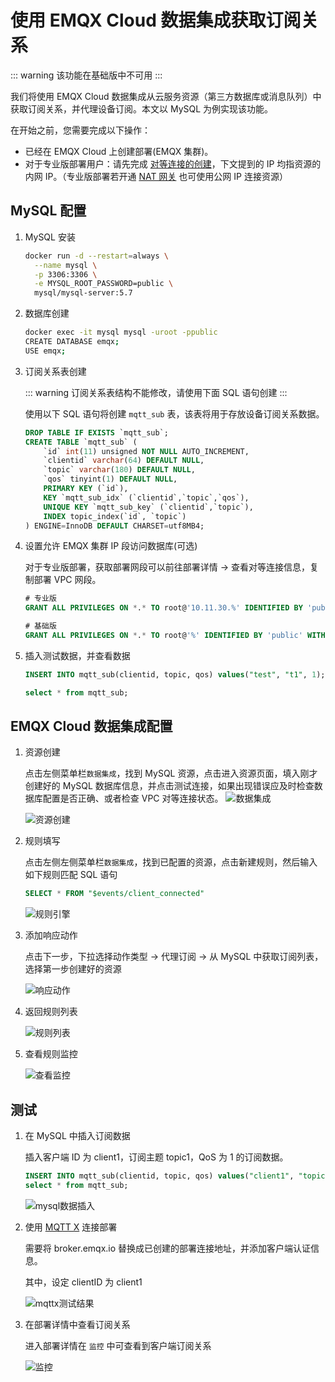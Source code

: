 # 使用 EMQX Cloud 数据集成获取订阅关系

::: warning
该功能在基础版中不可用
:::

我们将使用 EMQX Cloud 数据集成从云服务资源（第三方数据库或消息队列）中获取订阅关系，并代理设备订阅。本文以 MySQL 为例实现该功能。

在开始之前，您需要完成以下操作：

- 已经在 EMQX Cloud 上创建部署(EMQX 集群)。
- 对于专业版部署用户：请先完成 [对等连接的创建](../deployments/vpc_peering.md)，下文提到的 IP 均指资源的内网 IP。（专业版部署若开通 [NAT 网关](../vas/nat-gateway.md) 也可使用公网 IP 连接资源）

## MySQL 配置

1. MySQL 安装

   ```bash
   docker run -d --restart=always \
     --name mysql \
     -p 3306:3306 \
     -e MYSQL_ROOT_PASSWORD=public \
     mysql/mysql-server:5.7
   ```

2. 数据库创建

   ```bash
   docker exec -it mysql mysql -uroot -ppublic
   CREATE DATABASE emqx;
   USE emqx;
   ```

3. 订阅关系表创建

   ::: warning
   订阅关系表结构不能修改，请使用下面 SQL 语句创建
   :::

   使用以下 SQL 语句将创建 `mqtt_sub` 表，该表将用于存放设备订阅关系数据。

   ```sql
   DROP TABLE IF EXISTS `mqtt_sub`;
   CREATE TABLE `mqtt_sub` (
       `id` int(11) unsigned NOT NULL AUTO_INCREMENT,
       `clientid` varchar(64) DEFAULT NULL,
       `topic` varchar(180) DEFAULT NULL,
       `qos` tinyint(1) DEFAULT NULL,
       PRIMARY KEY (`id`),
       KEY `mqtt_sub_idx` (`clientid`,`topic`,`qos`),
       UNIQUE KEY `mqtt_sub_key` (`clientid`,`topic`),
       INDEX topic_index(`id`, `topic`)
   ) ENGINE=InnoDB DEFAULT CHARSET=utf8MB4;
   ```

4. 设置允许 EMQX 集群 IP 段访问数据库(可选)

   对于专业版部署，获取部署网段可以前往部署详情 → 查看对等连接信息，复制部署 VPC 网段。

   ```sql
   # 专业版
   GRANT ALL PRIVILEGES ON *.* TO root@'10.11.30.%' IDENTIFIED BY 'public' WITH GRANT OPTION;

   # 基础版
   GRANT ALL PRIVILEGES ON *.* TO root@'%' IDENTIFIED BY 'public' WITH GRANT OPTION;
   ```

5. 插入测试数据，并查看数据

   ```sql
   INSERT INTO mqtt_sub(clientid, topic, qos) values("test", "t1", 1);

   select * from mqtt_sub;
   ```

## EMQX Cloud 数据集成配置

1. 资源创建

   点击左侧菜单栏`数据集成`，找到 MySQL 资源，点击进入资源页面，填入刚才创建好的 MySQL 数据库信息，并点击测试连接，如果出现错误应及时检查数据库配置是否正确、或者检查 VPC 对等连接状态。
   ![数据集成](./_assets/data_integrations_get_sub_from_mysql.png)

   ![资源创建](./_assets/get_subs_mysql_create_resource.png)

2. 规则填写

   点击左侧左侧菜单栏`数据集成`，找到已配置的资源，点击新建规则，然后输入如下规则匹配 SQL 语句

   ```sql
   SELECT * FROM "$events/client_connected"
   ```

   ![规则引擎](./_assets/rule_get_subs_mysql.png)

3. 添加响应动作

   点击下一步，下拉选择动作类型 → 代理订阅 → 从 MySQL 中获取订阅列表，选择第一步创建好的资源

   ![响应动作](./_assets/get_subs_mysql_action.png)

4. 返回规则列表

   ![规则列表](./_assets/view_rule_engine_mysql_get_subs.jpeg)

5. 查看规则监控

   ![查看监控](./_assets/view_monitor_mysql_get_subs.png)

## 测试

1. 在 MySQL 中插入订阅数据

   插入客户端 ID 为 client1，订阅主题 topic1，QoS 为 1 的订阅数据。

   ```sql
   INSERT INTO mqtt_sub(clientid, topic, qos) values("client1", "topic1", 1);
   select * from mqtt_sub;
   ```

   ![mysql数据插入](./_assets/insert_get_subs_mysql.png)

2. 使用 [MQTT X](https://mqttx.app/) 连接部署

   需要将 broker.emqx.io 替换成已创建的部署连接地址，并添加客户端认证信息。

   其中，设定 clientID 为 client1

   ![mqttx测试结果](./_assets/connect_mqtt_get_subs_mysql.png)

3. 在部署详情中查看订阅关系

   进入部署详情在 `监控` 中可查看到客户端订阅关系

   ![监控](./_assets/dashboard_get_subs_mysql.png)
